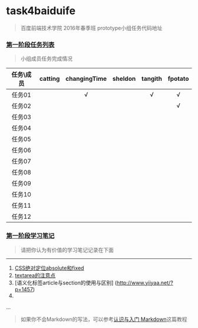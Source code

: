 # task4baiduife
> 百度前端技术学院 2016年春季班 prototype小组任务代码地址


### [第一阶段任务列表](http://ife.baidu.com/task/all)
> 小组成员任务完成情况

| 任务\成员    | catting      | changingTime | sheldon      | tangith      | fpotato      |
|:------------:|:------------:|:------------:|:------------:|:------------:|:------------:|
| 任务01       |              |     √        |              |     √        | √            |
| 任务02       |              |              |              |              | √            |
| 任务03       |              |              |              |              |              |
| 任务04       |              |              |              |              |              |
| 任务05       |              |              |              |              |              |
| 任务06       |              |              |              |              |              |
| 任务07       |              |              |              |              |              |
| 任务08       |              |              |              |              |              |
| 任务09       |              |              |              |              |              |
| 任务10       |              |              |              |              |              |
| 任务11       |              |              |              |              |              |
| 任务12       |              |              |              |              |              |

### [第一阶段学习笔记](http://ife.baidu.com/note/all)
> 请把你认为有价值的学习笔记记录在下面


***
1. [CSS绝对定位absolute和fixed](http://ife.baidu.com/note/detail?noteId=41)
2. [textarea的注意点](http://www.monmonkey.com/rumenpian/html/textarea.html)
3. [语义化标签article与section的使用与区别] (http://www.yiiyaa.net/?p=1457)
4. 
...



> 如果你不会Markdown的写法，可以参考[认识与入门 Markdown](http://sspai.com/25137)这篇教程


